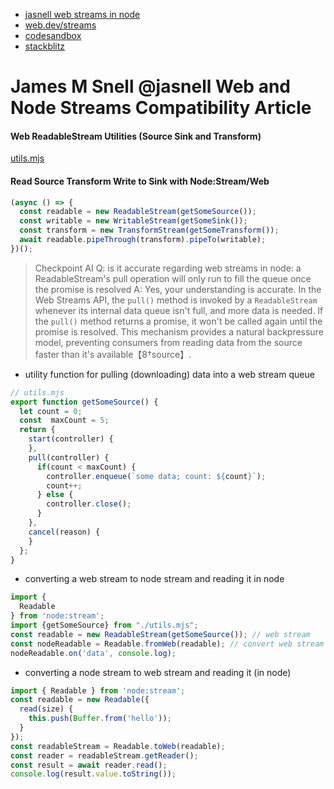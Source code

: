- [jasnell web streams in node](https://www.jasnell.me/posts/webstreams)
- [web.dev/streams](https://web.dev/articles/streams)
- [codesandbox](https://codesandbox.io/p/sandbox/interesting-parm-76dd5y)
- [stackblitz](https://stackblitz.com/~/github.com/bronifty/jasnell-webstreams)

# James M Snell @jasnell Web and Node Streams Compatibility Article

#### Web ReadableStream Utilities (Source Sink and Transform)
[utils.mjs](./utils.mjs)

#### Read Source Transform Write to Sink with Node:Stream/Web

```js
(async () => {
  const readable = new ReadableStream(getSomeSource());
  const writable = new WritableStream(getSomeSink());
  const transform = new TransformStream(getSomeTransform());
  await readable.pipeThrough(transform).pipeTo(writable);
})();

```

> Checkpoint AI
> Q: is it accurate regarding web streams in node: a ReadableStream's pull operation will only run to fill the queue once the promise is resolved
> A: Yes, your understanding is accurate. In the Web Streams API, the `pull()` method is invoked by a `ReadableStream` whenever its internal data queue isn't full, and more data is needed. If the `pull()` method returns a promise, it won't be called again until the promise is resolved. This mechanism provides a natural backpressure model, preventing consumers from reading data from the source faster than it's available【8†source】.

- utility function for pulling (downloading) data into a web stream queue
```js
// utils.mjs
export function getSomeSource() {
  let count = 0;
  const  maxCount = 5;
  return {
    start(controller) {
    },
    pull(controller) {
      if(count < maxCount) {
        controller.enqueue(`some data; count: ${count}`);
        count++;
      } else {
        controller.close();
      }
    },
    cancel(reason) {
    }
  };
}
```

- converting a web stream to node stream and reading it in node
```js
import {
  Readable
} from 'node:stream'; 
import {getSomeSource} from "./utils.mjs"; 
const readable = new ReadableStream(getSomeSource()); // web stream 
const nodeReadable = Readable.fromWeb(readable); // convert web stream to node  stream
nodeReadable.on('data', console.log); 
```


- converting a node stream to web stream and reading it (in node)
```js
import { Readable } from 'node:stream';
const readable = new Readable({
  read(size) {
    this.push(Buffer.from('hello'));
  }
});
const readableStream = Readable.toWeb(readable);
const reader = readableStream.getReader();
const result = await reader.read();
console.log(result.value.toString());
```